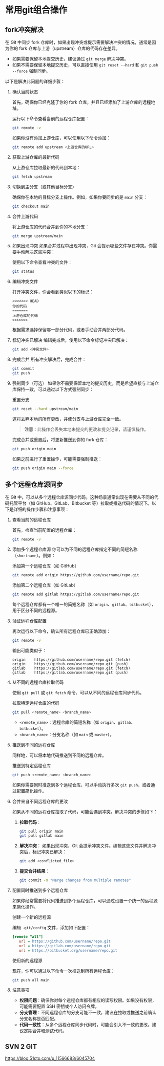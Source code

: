 # 常用git组合操作

## fork冲突解决

在 Git 中同步 fork 仓库时，如果出现冲突或提示需要解决冲突的情况，通常是因为你的 fork 仓库与上游（upstream）仓库的代码存在差异。

- 如果需要保留本地提交历史，建议通过 `git merge` 解决冲突。
- 如果不需要保留本地提交历史，可以直接使用 `git reset --hard` 和 `git push --force` 强制同步。

以下是解决此问题的详细步骤：

1. 确认当前状态

   首先，确保你已经克隆了你的 fork 仓库，并且已经添加了上游仓库的远程地址。

   运行以下命令查看当前的远程仓库配置：

   ```bash
   git remote -v
   ```

   如果你没有添加上游仓库，可以使用以下命令添加：

   ```bash
   git remote add upstream <上游仓库的URL>
   ```

2. 获取上游仓库的最新代码

   从上游仓库拉取最新的代码到本地：

   ```bash
   git fetch upstream
   ```

3. 切换到主分支（或其他目标分支）

   确保你在本地的目标分支上操作。例如，如果你要同步的是 `main` 分支：

   ```bash
   git checkout main
   ```

4. 合并上游代码

   将上游仓库的代码合并到你的本地分支：

   ```bash
   git merge upstream/main
   ```

5. 如果出现冲突
   如果合并过程中出现冲突，Git 会提示哪些文件存在冲突。你需要手动解决这些冲突：

   使用以下命令查看冲突的文件：

   ```bash
   git status
   ```

6. 编辑冲突文件

   打开冲突文件，你会看到类似以下的标记：

   ```plaintext
   <<<<<<< HEAD
   你的代码
   =======
   上游仓库的代码
   >>>>>>>
   ```

   根据需求选择保留哪一部分代码，或者手动合并两部分代码。

7. 标记冲突已解决
   编辑完成后，使用以下命令标记冲突已解决：

   ```bash
   git add <冲突文件>
   ```

8. 完成合并
   所有冲突解决后，完成合并：

   ```bash
   git commit
   git push
   ```

9. 强制同步（可选）
   如果你不需要保留本地的提交历史，而是希望直接与上游仓库保持一致，可以通过以下方式强制同步：

   重置分支

   ```bash
   git reset --hard upstream/main
   ```

   这将丢弃本地的所有更改，并使分支与上游仓库完全一致。

   > **注意**：此操作会丢失本地未提交的更改和提交记录，请谨慎操作。

   完成合并或重置后，将更新推送到你的 fork 仓库：

   ```bash
   git push origin main
   ```

   如果之前进行了重置操作，可能需要强制推送：

   ```bash
   git push origin main --force
   ```

## 多个远程仓库源同步

在 Git 中，可以从多个远程仓库源同步代码。这种场景通常出现在需要从不同的代码托管平台（如 GitHub、GitLab、Bitbucket 等）拉取或推送代码的情况下。以下是详细的操作步骤和注意事项：

1. 查看当前的远程仓库

   首先，检查当前配置的远程仓库：

   ```bash
   git remote -v
   ```

2. 添加多个远程仓库源
   你可以为不同的远程仓库指定不同的简短名称（`shortname`）。例如：

   添加第一个远程仓库（如 GitHub）

   ```bash
   git remote add origin https://github.com/username/repo.git
   ```

   添加第二个远程仓库（如 GitLab）

   ```bash
   git remote add gitlab https://gitlab.com/username/repo.git
   ```

   每个远程仓库都有一个唯一的简短名称（如 `origin`、`gitlab`、`bitbucket`），用于区分不同的远程源。

3. 验证远程仓库配置

   再次运行以下命令，确认所有远程仓库已正确添加：

   ```bash
   git remote -v
   ```

   输出可能类似于：

   ```plaintxt
   origin    https://github.com/username/repo.git (fetch)
   origin    https://github.com/username/repo.git (push)
   gitlab    https://gitlab.com/username/repo.git (fetch)
   gitlab    https://gitlab.com/username/repo.git (push)
   ```

4. 从不同的远程仓库拉取代码

   使用 `git pull` 或 `git fetch` 命令，可以从不同的远程仓库同步代码。

   拉取特定远程仓库的代码

   ```bash
   git pull <remote_name> <branch_name>
   ```

   - `<remote_name>`：远程仓库的简短名称（如 `origin`、`gitlab`、`bitbucket`）。
   - `<branch_name>`：分支名称（如 `main` 或 `master`）。

5. 推送到不同的远程仓库

   同样地，可以将本地代码推送到不同的远程仓库。

   推送到特定远程仓库

   ```bash
   git push <remote_name> <branch_name>
   ```

   如果你需要同时推送到多个远程仓库，可以手动执行多次 `git push`，或者通过配置简化操作。

6. 合并来自不同远程仓库的更改

   如果从不同的远程仓库拉取了代码，可能会遇到冲突。解决冲突的步骤如下：

   1. **拉取代码**：

      ```bash
      git pull origin main
      git pull gitlab main
      ```

   2. **解决冲突**：
      如果出现冲突，Git 会提示冲突文件。编辑这些文件并解决冲突后，标记冲突已解决：

      ```bash
      git add <conflicted_file>
      ```

   3. **提交合并结果**：

      ```bash
      git commit -m "Merge changes from multiple remotes"
      ```

7. 配置同时推送到多个远程仓库

   如果你经常需要将代码推送到多个远程仓库，可以通过设置一个统一的远程源来简化操作。

   创建一个新的远程源

   编辑 `.git/config` 文件，添加如下配置：

   ```ini
   [remote "all"]
      url = https://github.com/username/repo.git
      url = https://gitlab.com/username/repo.git
      url = https://bitbucket.org/username/repo.git
   ```

   使用新的远程源

   现在，你可以通过以下命令一次推送到所有远程仓库：

   ```bash
   git push all main
   ```

8. 注意事项

   - **权限问题**：确保你对每个远程仓库都有相应的读写权限。如果没有权限，可能需要配置 SSH 密钥或个人访问令牌。
   - **分支管理**：不同远程仓库的分支可能不一致，建议在拉取或推送之前确认分支名称是否匹配。
   - **代码一致性**：从多个远程仓库同步代码时，可能会引入不一致的更改。建议定期合并和测试代码。

## SVN 2 GIT

<https://blog.51cto.com/u_11566683/6045704>